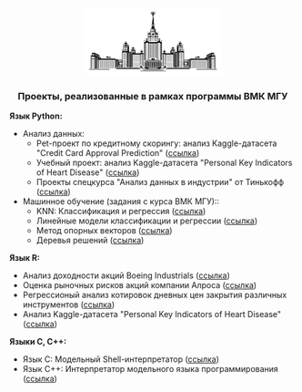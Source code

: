 <p align="center"><img src="https://github.com/nizov-as/CMC-MSU-Practice/blob/main/logo.png" width="240" height="120"></p>

### <p align="center"> Проекты, реализованные в рамках программы ВМК МГУ </p>

**Язык Python:** 
* Анализ данных:
  + Pet-проект по кредитному скорингу: анализ Kaggle-датасета "Credit Card Approval Prediction" ([ссылка]())
  + Учебный проект: анализ Kaggle-датасета "Personal Key Indicators of Heart Disease" ([ссылка](https://github.com/nizov-as/CMC-MSU-Practice/tree/main/Python/Data%20Analysis/Heart%20Disease%20data))
  + Проекты спецкурса "Анализ данных в индустрии" от Тинькофф ([ссылка](https://github.com/nizov-as/CMC-MSU-Practice/tree/main/Python/Data%20Analysis/Спецкурс%20%22Анализ%20данных%20в%20индустрии%22))
* Машинное обучение (задания с курса ВМК МГУ)::
  + KNN: Классификация и регрессия ([ссылка](https://github.com/nizov-as/CMC-MSU-Practice/tree/main/Python/Machine%20Learning/KNN))
  + Линейные модели классификации и регрессии ([ссылка](https://github.com/nizov-as/CMC-MSU-Practice/tree/main/Python/Machine%20Learning/Linear%20models))
  + Метод опорных векторов ([ссылка](https://github.com/nizov-as/CMC-MSU-Practice/tree/main/Python/Machine%20Learning/SVM))
  + Деревья решений ([ссылка](https://github.com/nizov-as/CMC-MSU-Practice/tree/main/Python/Machine%20Learning/Decision%20trees))

**Язык R:**
* Анализ доходности акций Boeing Industrials ([ссылка](https://github.com/nizov-as/CMC-MSU-Practice/tree/main/R/Financial%20data%20analysis/Task%201))
* Оценка рыночных рисков акций компании Алроса ([ссылка](https://github.com/nizov-as/CMC-MSU-Practice/tree/main/R/Financial%20data%20analysis/Task%202))
* Регрессионый анализ котировок дневных цен закрытия различных инструментов ([ссылка](https://github.com/nizov-as/CMC-MSU-Practice/tree/main/R/Financial%20data%20analysis/Task%203))
* Анализ Kaggle-датасета "Personal Key Indicators of Heart Disease" ([ссылка](https://github.com/nizov-as/CMC-MSU-Practice/tree/main/R/Heart%20Disease%20data))

**Языки C, C++:**
* Язык С: Модельный Shell-интерпретатор ([ссылка](https://github.com/nizov-as/CMC-MSU-Practice/tree/main/C%2C%20C%2B%2B/Shell))
* Язык С++: Интерпретатор модельного языка программирования ([ссылка](https://github.com/nizov-as/CMC-MSU-Practice/tree/main/C%2C%20C%2B%2B/Interpretator))
